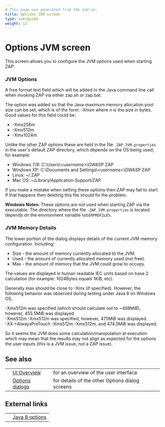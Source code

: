```yaml
---
# This page was generated from the add-on.
title: Options JVM screen
type: userguide
weight: 12
---
```


# Options JVM screen

This screen allows you to configure the JVM options used when starting ZAP.

### JVM Options

A free format text field which will be added to the Java command line call when invoking ZAP via either zap.sh or zap.bat.


The option was added so that the Java maximum memory allocation pool size can be set,
which is of the form: -Xmx*n* where *n* is the size in bytes.  
Good values for this field could be:

* -Xmx256m
* -Xmx512m
* -Xmx1024m

Unlike the other ZAP options these are held in the file `.ZAP_JVM.properties` in the user's default ZAP directory,
which depends on the OS being used, for example:

* Windows 7/8: C:\\Users\\*\<username\>*\\OWASP ZAP
* Windows XP: C:\\Documents and Settings\\*\<username\>*\\OWASP ZAP
* Linux: \~/.ZAP
* Mac OS: \~/Library/Application Support/ZAP

If you make a mistake when setting these options then ZAP may fail to start.  
If that happens then deleting this file should fix the problem.

**Windows Notes:** These options are not used when starting ZAP via the executable. The directory where the file `.ZAP_JVM.properties` is located depends on the environment variable `%USERPROFILE%`.

### JVM Memory Details

The lower portion of the dialog displays details of the current JVM memory configuration. Including:

* Size - the amount of memory currently allocated to the JVM.
* Used - the amount of currently allocated memory used (not free).
* Max - the amount of memory that the JVM could grow to occupy.

The values are displayed in human readable IEC units based on base 2 calculation (for example: 1024Bytes equals 1KiB, etc).

Generally max should be close to -Xmx (if specified). However, the following behavior was observed during testing under Java 8 on Windows OS.

-Xmx512m was specified (which should calculate out to \~488MiB), however, 455.5MiB was displayed.  
-Xms512m -Xmx512m was specified, however, 475MiB was displayed.  
-XX:+AlwaysPreTouch -Xms512m -Xmx512m, and 474.5MiB was displayed.

So it seems the JVM does some calculation/manipulation at execution which may mean that the results may not align as expected for the
options the user inputs (this is a JVM issue, not a ZAP issue).

## See also

|   |                                                      |                                                 |
|---|------------------------------------------------------|-------------------------------------------------|
|   | [UI Overview](/docs/desktop/ui/)                     | for an overview of the user interface           |
|   | [Options dialogs](/docs/desktop/ui/dialogs/options/) | for details of the other Options dialog screens |

## External links

|   |                                                                                                    |
|---|----------------------------------------------------------------------------------------------------|
|   | [Java 8 options](https://docs.oracle.com/javase/8/docs/technotes/tools/windows/java.html#BABDJJFI) |
